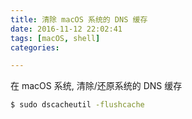 ```yaml
---
title: 清除 macOS 系统的 DNS 缓存
date: 2016-11-12 22:02:41
tags: [macOS, shell]
categories:

---
```



在 macOS 系统, 清除/还原系统的 DNS 缓存

``` bash
$ sudo dscacheutil -flushcache
```
